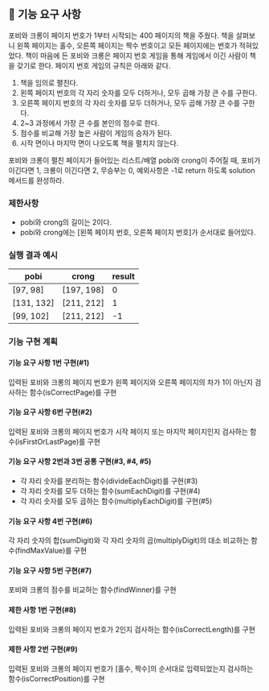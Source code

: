 ## 🚀 기능 요구 사항

포비와 크롱이 페이지 번호가 1부터 시작되는 400 페이지의 책을 주웠다. 책을 살펴보니 왼쪽 페이지는 홀수, 오른쪽 페이지는 짝수 번호이고 모든 페이지에는 번호가 적혀있었다. 책이 마음에 든 포비와 크롱은 페이지 번호 게임을 통해 게임에서 이긴 사람이 책을 갖기로 한다. 페이지 번호 게임의 규칙은 아래와 같다.

1. 책을 임의로 펼친다.
2. 왼쪽 페이지 번호의 각 자리 숫자를 모두 더하거나, 모두 곱해 가장 큰 수를 구한다.
3. 오른쪽 페이지 번호의 각 자리 숫자를 모두 더하거나, 모두 곱해 가장 큰 수를 구한다.
4. 2~3 과정에서 가장 큰 수를 본인의 점수로 한다.
5. 점수를 비교해 가장 높은 사람이 게임의 승자가 된다.
6. 시작 면이나 마지막 면이 나오도록 책을 펼치지 않는다.

포비와 크롱이 펼친 페이지가 들어있는 리스트/배열 pobi와 crong이 주어질 때, 포비가 이긴다면 1, 크롱이 이긴다면 2, 무승부는 0, 예외사항은 -1로 return 하도록 solution 메서드를 완성하라.

### 제한사항

- pobi와 crong의 길이는 2이다.
- pobi와 crong에는 [왼쪽 페이지 번호, 오른쪽 페이지 번호]가 순서대로 들어있다.

### 실행 결과 예시

| pobi | crong | result |
| --- | --- | --- |
| [97, 98] | [197, 198] | 0 |
| [131, 132] | [211, 212] | 1 |
| [99, 102] | [211, 212] | -1 |

### 기능 구현 계획

#### 기능 요구 사항 1번 구현(#1)
입력된 포비와 크롱의 페이지 번호가 왼쪽 페이지와 오른쪽 페이지의 차가 1이 아닌지 검사하는 함수(isCorrectPage)를 구현

#### 기능 요구 사항 6번 구현(#2)
입력된 포비와 크롱의 페이지 번호가 시작 페이지 또는 마지막 페이지인지 검사하는 함수(isFirstOrLastPage)를 구현

#### 기능 요구 사항 2번과 3번 공통 구현(#3, #4, #5)
- 각 자리 숫자를 분리하는 함수(divideEachDigit)를 구현(#3)
- 각 자리 숫자를 모두 더하는 함수(sumEachDigit)를 구현(#4)
- 각 자리 숫자를 모두 곱하는 함수(multiplyEachDigit)를 구현(#5)

#### 기능 요구 사항 4번 구현(#6)
각 자리 숫자의 합(sumDigit)와 각 자리 숫자의 곱(multiplyDigit)의 대소 비교하는 함수(findMaxValue)를 구현

#### 기능 요구 사항 5번 구현(#7)
포비와 크롱의 점수를 비교하는 함수(findWinner)를 구현

#### 제한 사항 1번 구현(#8)
입력된 포비와 크롱의 페이지 번호가 2인지 검사하는 함수(isCorrectLength)를 구현

#### 제한 사항 2번 구현(#9)
입력된 포비와 크롱의 페이지 번호가 [홀수, 짝수]의 순서대로 입력되었는지 검사하는 함수(isCorrectPosition)를 구현